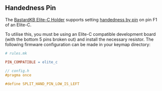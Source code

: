 ## Handedness Pin
The [BastardKB Elite-C Holder](https://github.com/Bastardkb/Elite-C-holder) supports setting [handedness by pin](https://docs.qmk.fm/features/split_keyboard#handedness-by-pin) on pin F1 of an Elite-C.

To utilise this, you must be using an Elite-C compatible development board (with the bottom 5 pins broken out) and install the necessary resistor. The following firmware configuration can be made in your keymap directory:
```Makefile
# rules.mk

PIN_COMPATIBLE = elite_c
```

```c
// config.h
#pragma once

#define SPLIT_HAND_PIN_LOW_IS_LEFT
```
